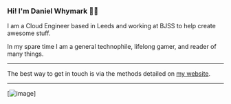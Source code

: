 ### Hi! I'm Daniel Whymark 👋🏻

I am a Cloud Engineer based in Leeds and working at BJSS to help create awesome stuff.

In my spare time I am a general technophile, lifelong gamer, and reader of many things.

---

The best way to get in touch is via the methods detailed on [my website](https://whymark.net/).

---

[![image](https://github.com/daniel-whymark/daniel-whymark/dino.gif)]
